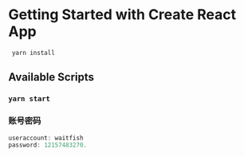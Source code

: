 # Getting Started with Create React App

` yarn install`

## Available Scripts

### `yarn start`

### 账号密码

```javascript
useraccount: waitfish
password: 12157483270.
```

